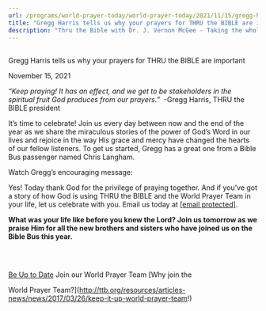 ```yaml
---
url: /programs/world-prayer-today/world-prayer-today/2021/11/15/gregg-harris-tells-us-why-your-prayers-for-thru-the-bible-are-important
title: "Gregg Harris tells us why your prayers for THRU the BIBLE are important"
description: "Thru the Bible with Dr. J. Vernon McGee - Taking the whole Word to the whole world"
---
```







## 
 Gregg Harris tells us why your prayers for THRU the BIBLE are important


November 15, 2021




*“Keep praying! It has an effect, and we get to be stakeholders in the spiritual fruit God produces from our prayers.”*  -Gregg Harris, THRU the BIBLE president

It’s time to celebrate! Join us every day between now and the end of the year as we share the miraculous stories of the power of God’s Word in our lives and rejoice in the way His grace and mercy have changed the hearts of our fellow listeners. To get us started, Gregg has a great one from a Bible Bus passenger named Chris Langham. 

Watch Gregg’s encouraging message: 

  
Yes! Today thank God for the privilege of praying together. And if you’ve got a story of how God is using THRU the BIBLE and the World Prayer Team in your life, let us celebrate with you. Email us today at [[email protected]](/cdn-cgi/l/email-protection#317378737d74736462716565731f5e4356).  

**What was your life like before you knew the Lord? Join us tomorrow as we praise Him for all the new brothers and sisters who have joined us on the Bible Bus this year.**

 







## 




[Be Up to Date](http://feeds.feedburner.com/WorldPrayerToday "World Prayer Today RSS Feed")
Join our World Prayer Team
[Why join the  

World Prayer Team?](http://ttb.org/resources/articles-news/news/2017/03/26/keep-it-up-world-prayer-team!)




